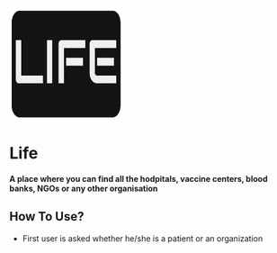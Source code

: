 <img src="images/logo.png" width=200, height=200>

# Life

#### A place where you can find all the hodpitals, vaccine centers, blood banks, NGOs or any other organisation

## How To Use?

- First user is asked whether he/she is a patient or an organization

    <imgs src="images/logo.png" width= 200, height= 300>
